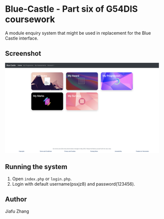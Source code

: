 # Blue-Castle - Part six of G54DIS coursework
A module enquiry system that might be used in replacement for the Blue Castle interface.

## Screenshot
![](images/screenshot.png)

## Running the system
1. Open `index.php` or `login.php`.
2. Login with default username(psxjz8) and password(123456).

## Author
Jiafu Zhang
